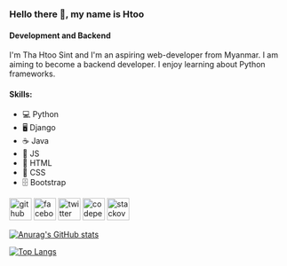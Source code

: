 ### Hello there 👋, my name is Htoo
#### Development and Backend
I'm Tha Htoo Sint and I'm an aspiring web-developer from Myanmar. I am aiming to become a backend developer. I enjoy learning about Python frameworks.

#### Skills:
* 💻 Python 
* 🖥️ Django 
*  ☕ Java    
* 📱 JS  
* 📂 HTML        
* 📁 CSS 
* 🗄️ Bootstrap




[<img src='https://cdn.jsdelivr.net/npm/simple-icons@3.0.1/icons/github.svg' alt='github' height='40'>](https://github.com/thahtoosint)  [<img src='https://cdn.jsdelivr.net/npm/simple-icons@3.0.1/icons/facebook.svg' alt='facebook' height='40'>](https://www.facebook.com/tha.htoosint.9843)  [<img src='https://cdn.jsdelivr.net/npm/simple-icons@3.0.1/icons/twitter.svg' alt='twitter' height='40'>](https://twitter.com/tha_htoosint)  [<img src='https://cdn.jsdelivr.net/npm/simple-icons@3.0.1/icons/codepen.svg' alt='codepen' height='40'>](https://codepen.io/keixxi)  [<img src='https://cdn.jsdelivr.net/npm/simple-icons@3.0.1/icons/stackoverflow.svg' alt='stackoverflow' height='40'>](https://stackoverflow.com/users/19007332)  



[![Anurag's GitHub stats](https://github-readme-stats.vercel.app/api?username=thahtoosint&theme=dark&show_icons=true&icon_color=FFFFFF)](https://github.com/anuraghazra/github-readme-stats)

[![Top Langs](https://github-readme-stats.vercel.app/api/top-langs/?username=thahtoosint&theme=dark&show_icons=true&icon_color=FFFFFF)](https://github.com/anuraghazra/github-readme-stats)

